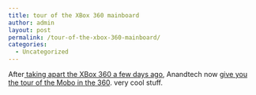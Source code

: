 ```yaml
---
title: tour of the XBox 360 mainboard
author: admin
layout: post
permalink: /tour-of-the-xbox-360-mainboard/
categories:
  - Uncategorized
---
```

After[ taking apart the XBox 360 a few days ago][1], Anandtech now [give you the tour of the Mobo in the 360][2]. very cool stuff.

 [1]: http://blog.lotas-smartman.net/archive/2005/11/16/12167.aspx
 [2]: http://www.anandtech.com/systems/showdoc.aspx?i=2611